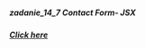 ##### zadanie_14_7 Contact Form- JSX
##### [Click here](https://rafal-chrebela.github.io/zadanie_14_7/)
